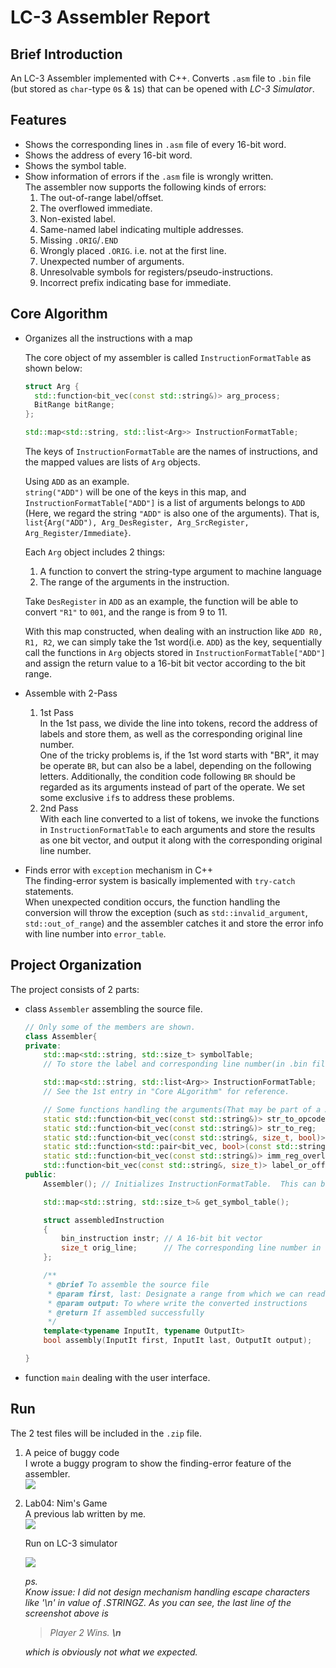 # LC-3 Assembler  Report

## Brief Introduction  

An LC-3 Assembler implemented with C++.  Converts `.asm` file to `.bin` file (but stored as `char`-type `0`s & `1`s) that can be opened with *LC-3 Simulator*.  

## Features  

* Shows the corresponding lines in `.asm` file of every 16-bit word.  
* Shows the address of every 16-bit word.  
* Shows the symbol table.  
* Show information of errors if the `.asm` file is wrongly written.  
  The assembler now supports the following kinds of errors:  
  1. The out-of-range label/offset.  
  2. The overflowed immediate.  
  3. Non-existed label.  
  4. Same-named label indicating multiple addresses.  
  5. Missing `.ORIG`/`.END`
  6. Wrongly placed `.ORIG`.  i.e. not at the first line.  
  7. Unexpected number of arguments.  
  8. Unresolvable symbols for registers/pseudo-instructions.  
  9. Incorrect prefix indicating base for immediate.  

## Core Algorithm  

* Organizes all the instructions with a map

  The core object of my assembler is called `InstructionFormatTable` as shown below:  
  ```cpp
  struct Arg {
    std::function<bit_vec(const std::string&)> arg_process;
    BitRange bitRange;
  };
  
  std::map<std::string, std::list<Arg>> InstructionFormatTable;
  ```
  
  The keys of `InstructionFormatTable` are the names of instructions, and the mapped values are lists of `Arg` objects.  
  
  Using `ADD` as an example.  
  `string("ADD")` will be one of the keys in this map, and `InstructionFormatTable["ADD"]` is a list of arguments belongs to `ADD`  (Here, we regard the string `"ADD"` is also one of the arguments).  That is, `list{Arg("ADD"), Arg_DesRegister, Arg_SrcRegister,   Arg_Register/Immediate}`.  
  
  Each `Arg` object includes 2 things:  
  1. A function to convert the string-type argument to machine language  
  2. The range of the arguments in the instruction.  
  
  Take `DesRegister` in `ADD` as an example, the function will be able to convert `"R1"` to `001`, and the range is from 9 to 11.  

  With this map constructed, when dealing with an instruction like `ADD R0, R1, R2`, we can simply take the 1st word(i.e. `ADD`) as the key, sequentially call the functions in `Arg` objects stored in `InstructionFormatTable["ADD"]` and assign the return value to a 16-bit bit vector according to the bit range.  

* Assemble with 2-Pass  
  1. 1st Pass  
     In the 1st pass, we divide the line into tokens, record the address of labels and store them, as well as the corresponding original line number.  
     One of the tricky problems is, if the 1st word starts with "BR", it may be operate `BR`, but can also be a label, depending on the following letters.  Additionally, the condition code following `BR` should be regarded as its arguments instead of part of the operate.  We set some exclusive `if`s to address these problems.  
  2. 2nd Pass  
     With each line converted to a list of tokens, we invoke the functions in `InstructionFormatTable` to each arguments and store the results as one bit vector, and output it along with the corresponding original line number.  

* Finds error with `exception` mechanism in C++  
  The finding-error system is basically implemented with `try-catch` statements.  
  When unexpected condition occurs, the function handling the conversion will throw the exception (such as `std::invalid_argument`, `std::out_of_range`) and the assembler catches it and store the error info with line number into `error_table`.  

## Project Organization  

The project consists of 2 parts:  

* class `Assembler` assembling the source file.  

  ```cpp
  // Only some of the members are shown.  
  class Assembler{
  private:
      std::map<std::string, std::size_t> symbolTable;
      // To store the label and corresponding line number(in .bin file).  

      std::map<std::string, std::list<Arg>> InstructionFormatTable;
      // See the 1st entry in "Core ALgorithm" for reference.  

      // Some functions handling the arguments(That may be part of a Arg object)
      static std::function<bit_vec(const std::string&)> str_to_opcode;
	  static std::function<bit_vec(const std::string&)> str_to_reg;
      static std::function<bit_vec(const std::string&, size_t, bool)> str_to_imm;
      static std::function<std::pair<bit_vec, bool>(const std::string&, size_t)> str_to_reg_or_imm;
      static std::function<bit_vec(const std::string&)> imm_reg_overload;
      std::function<bit_vec(const std::string&, size_t)> label_or_offset;// When dealing with label, the return value relies on the current file, so this object cannot be static
  public:
      Assembler(); // Initializes InstructionFormatTable.  This can be a tedious task.  

      std::map<std::string, std::size_t>& get_symbol_table();

      struct assembledInstruction
	  {
          bin_instruction instr; // A 16-bit bit vector
          size_t orig_line;      // The corresponding line number in `.asm` file
	  };

      /**
       * @brief To assemble the source file
       * @param first, last: Designate a range from which we can read lines of source file. Expects a string object after dereferencing InputIt.  
       * @param output: To where write the converted instructions
       * @return If assembled successfully
	   */
      template<typename InputIt, typename OutputIt>
	  bool assembly(InputIt first, InputIt last, OutputIt output);

  }
  ```

* function `main` dealing with the user interface.  

## Run  

   The 2 test files will be included in the `.zip` file.  

1. A peice of buggy code  
   I wrote a buggy program to show the finding-error feature of the assembler.  
   ![](report.assets/buggy.png)
2. Lab04: Nim's Game  
   A previous lab written by me.  
   ![](report.assets/nim.png)

   Run on LC-3 simulator  

   ![](report.assets/nim-run.png)

   *ps.  
   Know issue: I did not design mechanism handling escape characters like '\n' in value of .STRINGZ.  As you can see, the last line of the screenshot above is*
   > *Player 2 Wins. **\n***  

   *which is obviously not what we expected.*